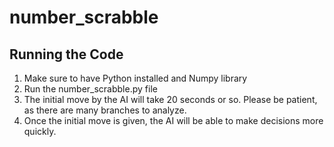 # number_scrabble

## Running the Code
1) Make sure to have Python installed and Numpy library
2) Run the number_scrabble.py file
3) The initial move by the AI will take 20 seconds or so. Please be patient, as there are many branches to analyze.
4) Once the initial move is given, the AI will be able to make decisions more quickly. 
